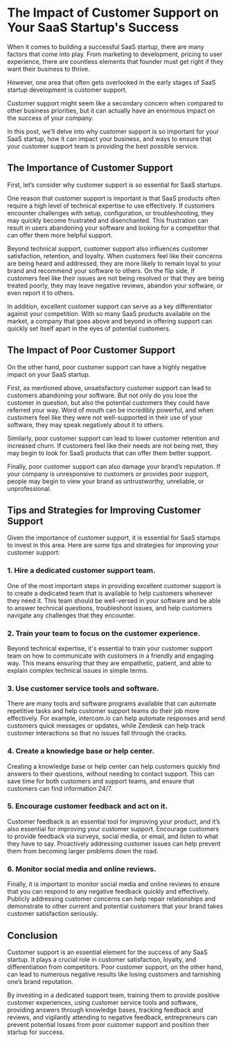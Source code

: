 # The Impact of Customer Support on Your SaaS Startup's Success

When it comes to building a successful SaaS startup, there are many factors that come into play. From marketing to development, pricing to user experience, there are countless elements that founder must get right if they want their business to thrive.

However, one area that often gets overlooked in the early stages of SaaS startup development is customer support.

Customer support might seem like a secondary concern when compared to other business priorities, but it can actually have an enormous impact on the success of your company.

In this post, we’ll delve into why customer support is so important for your SaaS startup, how it can impact your business, and ways to ensure that your customer support team is providing the best possible service.

## The Importance of Customer Support 

First, let’s consider why customer support is so essential for SaaS startups.

One reason that customer support is important is that SaaS products often require a high level of technical expertise to use effectively. If customers encounter challenges with setup, configuration, or troubleshooting, they may quickly become frustrated and disenchanted. This frustration can result in users abandoning your software and looking for a competitor that can offer them more helpful support.

Beyond technical support, customer support also influences customer satisfaction, retention, and loyalty. When customers feel like their concerns are being heard and addressed, they are more likely to remain loyal to your brand and recommend your software to others. On the flip side, if customers feel like their issues are not being resolved or that they are being treated poorly, they may leave negative reviews, abandon your software, or even report it to others.

In addition, excellent customer support can serve as a key differentiator against your competition. With so many SaaS products available on the market, a company that goes above and beyond in offering support can quickly set itself apart in the eyes of potential customers.

## The Impact of Poor Customer Support 

On the other hand, poor customer support can have a highly negative impact on your SaaS startup.

First, as mentioned above, unsatisfactory customer support can lead to customers abandoning your software. But not only do you lose the customer in question, but also the potential customers they could have referred your way. Word of mouth can be incredibly powerful, and when customers feel like they were not well-supported in their use of your software, they may speak negatively about it to others.

Similarly, poor customer support can lead to lower customer retention and increased churn. If customers feel like their needs are not being met, they may begin to look for SaaS products that can offer them better support.

Finally, poor customer support can also damage your brand’s reputation. If your company is unresponsive to customers or provides poor support, people may begin to view your brand as untrustworthy, unreliable, or unprofessional.

## Tips and Strategies for Improving Customer Support 

Given the importance of customer support, it is essential for SaaS startups to invest in this area. Here are some tips and strategies for improving your customer support:

### 1. Hire a dedicated customer support team.

One of the most important steps in providing excellent customer support is to create a dedicated team that is available to help customers whenever they need it. This team should be well-versed in your software and be able to answer technical questions, troubleshoot issues, and help customers navigate any challenges that they encounter.

### 2. Train your team to focus on the customer experience.

Beyond technical expertise, it's essential to train your customer support team on how to communicate with customers in a friendly and engaging way. This means ensuring that they are empathetic, patient, and able to explain complex technical issues in simple terms.

### 3. Use customer service tools and software.

There are many tools and software programs available that can automate repetitive tasks and help customer support teams do their job more effectively. For example, intercom.io can help automate responses and send customers quick messages or updates, while Zendesk can help track customer interactions so that no issues fall through the cracks.

### 4. Create a knowledge base or help center.

Creating a knowledge base or help center can help customers quickly find answers to their questions, without needing to contact support. This can save time for both customers and support teams, and ensure that customers can find information 24/7.

### 5. Encourage customer feedback and act on it.

Customer feedback is an essential tool for improving your product, and it’s also essential for improving your customer support. Encourage customers to provide feedback via surveys, social media, or email, and listen to what they have to say. Proactively addressing customer issues can help prevent them from becoming larger problems down the road.

### 6. Monitor social media and online reviews.

Finally, it is important to monitor social media and online reviews to ensure that you can respond to any negative feedback quickly and effectively. Publicly addressing customer concerns can help repair relationships and demonstrate to other current and potential customers that your brand takes customer satisfaction seriously.

## Conclusion

Customer support is an essential element for the success of any SaaS startup. It plays a crucial role in customer satisfaction, loyalty, and differentiation from competitors. Poor customer support, on the other hand, can lead to numerous negative results like losing customers and tarnishing one’s brand reputation. 

By investing in a dedicated support team, training them to provide positive customer experiences, using customer service tools and software, providing answers through knowledge bases, tracking feedback and reviews, and vigilantly attending to negative feedback, entrepreneurs can prevent potential losses from poor customer support and position their startup for success.